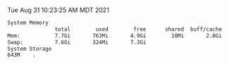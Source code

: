 Tue Aug 31 10:23:25 AM MDT 2021
```bash
System Memory
               total        used        free      shared  buff/cache   available
Mem:           7.7Gi       763Mi       4.9Gi        10Mi       2.0Gi       6.6Gi
Swap:          7.6Gi       324Mi       7.3Gi
System Storage
643M	.
```
```bash
